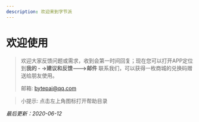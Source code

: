 ```yaml
---
description: 欢迎来到字节派
---
```


# 欢迎使用

> 欢迎大家反馈问题或需求，收到会第一时间回复；现在您可以打开APP定位到**我的 - -&gt;建议和反馈---&gt;邮件** 联系我们，可以获得一枚商城的兑换码赠送给朋友使用。  
>
> 邮箱:   bytepai@qq.com

> 小提示: 点击左上角图标打开帮助目录

_最后更新：2020-06-12_

